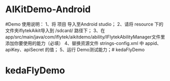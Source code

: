 # AIKitDemo-Android
#Demo 使用说明：
1、将 项目 导入至Android studio；
2、请将 resource 下的文件夹iflytekAikit导入到 /sdcard/ 路径下；
3、在app/src/main/java/com/iflytek/aikitdemo/ability/IFlytekAbilityManager文件里添加你要使用的能力（必填）
4、替换资源文件 strings-config.xml 中 appid、apiKey、apiSecret 的值；
5、运行 Demo测试能力；# kedaFlyDemo
# kedaFlyDemo
